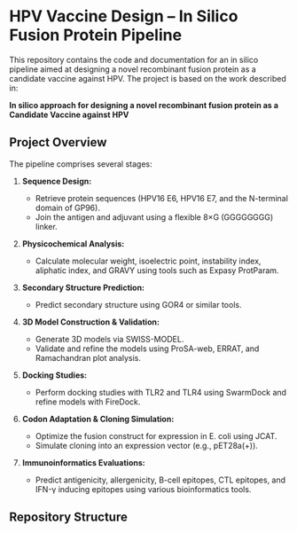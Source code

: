 # HPV Vaccine Design – In Silico Fusion Protein Pipeline

This repository contains the code and documentation for an in silico pipeline aimed at designing a novel recombinant fusion protein as a candidate vaccine against HPV. The project is based on the work described in:

**In silico approach for designing a novel recombinant fusion protein as a Candidate Vaccine against HPV**

## Project Overview

The pipeline comprises several stages:

1. **Sequence Design:**  
   - Retrieve protein sequences (HPV16 E6, HPV16 E7, and the N-terminal domain of GP96).
   - Join the antigen and adjuvant using a flexible 8×G (GGGGGGGG) linker.

2. **Physicochemical Analysis:**  
   - Calculate molecular weight, isoelectric point, instability index, aliphatic index, and GRAVY using tools such as Expasy ProtParam.

3. **Secondary Structure Prediction:**  
   - Predict secondary structure using GOR4 or similar tools.

4. **3D Model Construction & Validation:**  
   - Generate 3D models via SWISS-MODEL.
   - Validate and refine the models using ProSA-web, ERRAT, and Ramachandran plot analysis.
  
5. **Docking Studies:**  
   - Perform docking studies with TLR2 and TLR4 using SwarmDock and refine models with FireDock.

6. **Codon Adaptation & Cloning Simulation:**  
   - Optimize the fusion construct for expression in E. coli using JCAT.
   - Simulate cloning into an expression vector (e.g., pET28a(+)).

7. **Immunoinformatics Evaluations:**  
   - Predict antigenicity, allergenicity, B-cell epitopes, CTL epitopes, and IFN-γ inducing epitopes using various bioinformatics tools.

## Repository Structure

